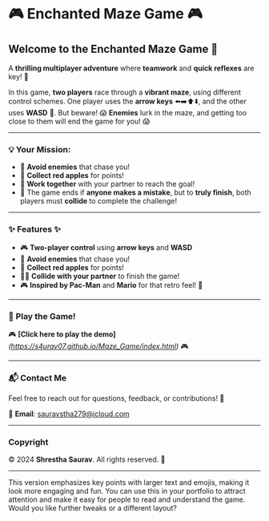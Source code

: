 
# 🎮 **Enchanted Maze Game** 🎮

## Welcome to the **Enchanted Maze Game** 🌟  
A **thrilling multiplayer adventure** where **teamwork** and **quick reflexes** are key! 🚀

In this game, **two players** race through a **vibrant maze**, using different control schemes. One player uses the **arrow keys** ⬅️➡️⬆️⬇️, and the other uses **WASD** 🔑. But beware! 😱 **Enemies** lurk in the maze, and getting too close to them will end the game for you! 😱

---

### 💡 **Your Mission**:  
- 🚫 **Avoid enemies** that chase you!  
- 🍎 **Collect red apples** for points!  
- 🤝 **Work together** with your partner to reach the goal!  
- 🏁 The game ends if **anyone makes a mistake**, but to **truly finish**, both players must **collide** to complete the challenge!

---

### **✨ Features** ✨  
- 🎮 **Two-player control** using **arrow keys** and **WASD**  
- 👻 **Avoid enemies** that chase you!  
- 🍏 **Collect red apples** for points!  
- 🤜🤛 **Collide with your partner** to finish the game!  
- 🎮 **Inspired by Pac-Man** and **Mario** for that retro feel! 🎉

---

### **🚀 Play the Game!**  
🎮 **[Click here to play the demo]** *(https://s4urav07.github.io/Maze_Game/index.html)* 🎮  

---

### **📬 Contact Me**  
Feel free to reach out for questions, feedback, or contributions! 🙌

📧 **Email**: [sauravstha279@icloud.com](mailto:sauravstha279@icloud.com)

---

### **Copyright**  
© 2024 **Shrestha Saurav**. All rights reserved. 🛑

---

This version emphasizes key points with larger text and emojis, making it look more engaging and fun. You can use this in your portfolio to attract attention and make it easy for people to read and understand the game. Would you like further tweaks or a different layout?
